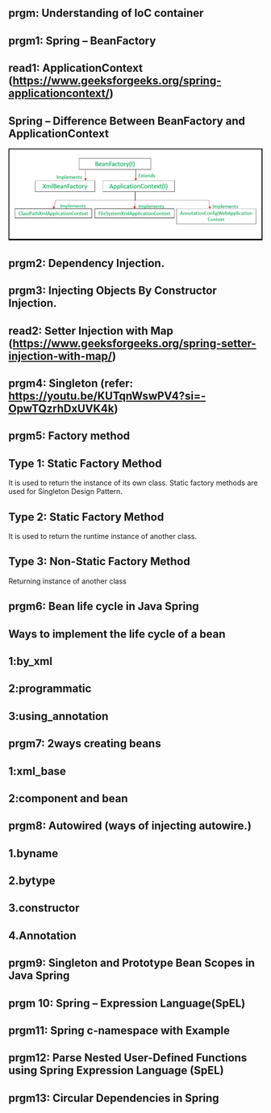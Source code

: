 ## prgm: Understanding of IoC container
## prgm1: Spring – BeanFactory
## read1: ApplicationContext  (https://www.geeksforgeeks.org/spring-applicationcontext/)
## Spring – Difference Between BeanFactory and ApplicationContext
![img.png](img.png)

## prgm2: Dependency Injection.
## prgm3: Injecting Objects By Constructor Injection.
## read2: Setter Injection with Map (https://www.geeksforgeeks.org/spring-setter-injection-with-map/)
## prgm4: Singleton (refer: https://youtu.be/KUTqnWswPV4?si=-OpwTQzrhDxUVK4k)
## prgm5: Factory method 
##  Type 1: Static Factory Method
It is used to return the instance of its own class. Static factory methods are used for Singleton Design Pattern.
## Type 2: Static Factory Method
It is used to return the runtime instance of another class.
## Type 3: Non-Static Factory Method 
Returning instance of another class
## prgm6: Bean life cycle in Java Spring
## Ways to implement the life cycle of a bean
## 1:by_xml
## 2:programmatic
## 3:using_annotation
## prgm7: 2ways creating beans
## 1:xml_base
## 2:component and bean
## prgm8: Autowired (ways of injecting autowire.)
## 1.byname
## 2.bytype
## 3.constructor
## 4.Annotation
## prgm9: Singleton and Prototype Bean Scopes in Java Spring
## prgm 10: Spring – Expression Language(SpEL)
## prgm11: Spring c-namespace with Example
## prgm12: Parse Nested User-Defined Functions using Spring Expression Language (SpEL)
## prgm13: Circular Dependencies in Spring




